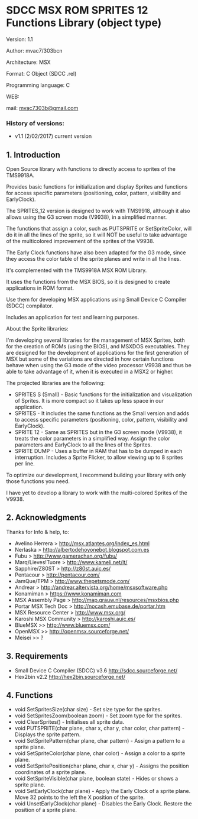 # SDCC MSX ROM SPRITES 12 Functions Library (object type)

Version: 1.1

Author: mvac7/303bcn

Architecture: MSX

Format: C Object (SDCC .rel)

Programming language: C

WEB:
 
mail: mvac7303b@gmail.com




### History of versions:
- v1.1 (2/02/2017) current version


## 1. Introduction

Open Source library with functions to directly access to sprites of the TMS9918A.

Provides basic functions for initialization and display Sprites and functions for access specific parameters (positioning, color, pattern, visibility and EarlyClock).

The SPRITES_12 version is designed to work with TMS9918, although it also allows using the G3 screen mode (V9938), in a simplified manner. 

The functions that assign a color, such as PUTSPRITE or SetSpriteColor, will do it in all the lines of the sprite, so it will NOT be useful to take advantage of the multicolored improvement of the sprites of the V9938.

The Early Clock functions have also been adapted for the G3 mode, since they access the color table of the sprite planes and write in all the lines.

It's complemented with the TMS9918A MSX ROM Library.

It uses the functions from the MSX BIOS, so it is designed to create applications in ROM format.
  
Use them for developing MSX applications using Small Device C Compiler (SDCC) compilator.

Includes an application for test and learning purposes.


About the Sprite libraries:

I'm developing several libraries for the management of MSX Sprites, both for the creation of ROMs (using the BIOS), and MSXDOS executables. 
They are designed for the development of applications for the first generation of MSX but some of the variations are directed in how certain functions behave when using the G3 mode of the video processor V9938 and thus be able to take advantage of it, when it is executed in a MSX2 or higher.

The projected libraries are the following:
- SPRITES S (Small) - Basic functions for the initialization and visualization of Sprites. It is more compact so it takes up less space in our application.
- SPRITES - It includes the same functions as the Small version and adds to access specific parameters (positioning, color, pattern, visibility and EarlyClock).
- SPRITE 12 - Same as SPRITES but in the G3 screen mode (V9938), it treats the color parameters in a simplified way. Assign the color parameters and EarlyClock to all the lines of the Sprites.
- SPRITE DUMP - Uses a buffer in RAM that has to be dumped in each interruption. Includes a Sprite Flicker, to allow viewing up to 8 sprites per line.

To optimize our development, I recommend building your library with only those functions you need.

I have yet to develop a library to work with the multi-colored Sprites of the V9938.



## 2. Acknowledgments
  
Thanks for Info & help, to:

* Avelino Herrera > http://msx.atlantes.org/index_es.html
* Nerlaska > http://albertodehoyonebot.blogspot.com.es
* Fubu > http://www.gamerachan.org/fubu/
* Marq/Lieves!Tuore > http://www.kameli.net/lt/
* Sapphire/Z80ST > http://z80st.auic.es/
* Pentacour > http://pentacour.com/
* JamQue/TPM > http://www.thepetsmode.com/
* Andrear > http://andrear.altervista.org/home/msxsoftware.php
* Konamiman > https://www.konamiman.com
* MSX Assembly Page > http://map.grauw.nl/resources/msxbios.php
* Portar MSX Tech Doc > http://nocash.emubase.de/portar.htm
* MSX Resource Center > http://www.msx.org/
* Karoshi MSX Community > http://karoshi.auic.es/
* BlueMSX >> http://www.bluemsx.com/
* OpenMSX >> http://openmsx.sourceforge.net/
* Meisei  >> ?



## 3. Requirements

* Small Device C Compiler (SDCC) v3.6 http://sdcc.sourceforge.net/
* Hex2bin v2.2 http://hex2bin.sourceforge.net/ 



## 4. Functions

* void SetSpritesSize(char size) - Set size type for the sprites.
* void SetSpritesZoom(boolean zoom) - Set zoom type for the sprites.
* void ClearSprites() - Initialises all sprite data.
* void PUTSPRITE(char plane, char x, char y, char color, char pattern) - Displays the sprite pattern.
* void SetSpritePattern(char plane, char pattern) - Assign a pattern to a sprite plane.
* void SetSpriteColor(char plane, char color) - Assign a color to a sprite plane.
* void SetSpritePosition(char plane, char x, char y) - Assigns the position coordinates of a sprite plane.
* void SetSpriteVisible(char plane, boolean state) - Hides or shows a sprite plane.
* void SetEarlyClock(char plane) - Apply the Early Clock of a sprite plane. Move 32 points to the left the X position of the sprite.
* void UnsetEarlyClock(char plane) - Disables the Early Clock. Restore the position of a sprite plane.
